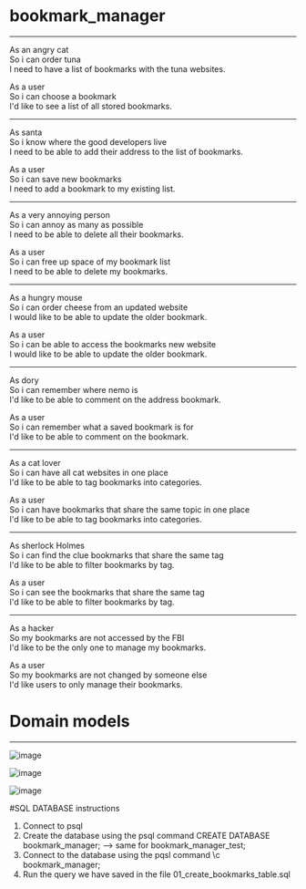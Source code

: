 # bookmark_manager
-------------------------
As an angry cat\
So i can order tuna\
I need to have a list of bookmarks with the tuna websites.

As a user\
So i can choose a bookmark\
I'd like to see a list of all stored bookmarks.

-------------------------

As santa\
So i know where the good developers live\
I need to be able to add their address to the list of bookmarks.

As a user\
So i can save new bookmarks\
I need to add a bookmark to my existing list.

-------------------------

As a very annoying person\
So i can annoy as many as possible\
I need to be able to delete all their bookmarks.

As a user\
So i can free up space of my bookmark list\
I need to be able to delete my bookmarks.

-------------------------

As a hungry mouse\
So i can order cheese from an updated website\
I would like to be able to update the older bookmark.

As a user\
So i can be able to access the bookmarks new website\
I would like to be able to update the older bookmark.

-------------------------

As dory\
So i can remember where nemo is\
I'd like to be able to comment on the address bookmark.

As a user\
So i can remember what a saved bookmark is for\
I'd like to be able to comment on the bookmark.

-------------------------

As a cat lover\
So i can have all cat websites in one place\
I'd like to be able to tag bookmarks into categories.

As a user\
So i can have bookmarks that share the same topic in one place\
I'd like to be able to tag bookmarks into categories.

-------------------------

As sherlock Holmes\
So i can find the clue bookmarks that share the same tag\
I'd like to be able to filter bookmarks by tag.

As a user\
So i can see the bookmarks that share the same tag\
I'd like to be able to filter bookmarks by tag.

-------------------------

As a hacker\
So my bookmarks are not accessed by the FBI\
I'd like to be the only one to manage my bookmarks.

As a user\
So my bookmarks are not changed by someone else\
I'd like users to only manage their bookmarks.

# Domain models
-------------------------
![image](https://user-images.githubusercontent.com/37899538/102105215-0c8ac600-3e27-11eb-9ee3-179f989f8d6d.png)

![image](https://user-images.githubusercontent.com/37899538/102105318-29bf9480-3e27-11eb-9570-eaea678a6f4b.png)

![image](https://user-images.githubusercontent.com/37899538/102105366-3a700a80-3e27-11eb-9d0c-58e82d7c8645.png)

#SQL DATABASE instructions
1. Connect to psql
2. Create the database using the psql command CREATE DATABASE bookmark_manager; --> same for bookmark_manager_test;
3. Connect to the database using the pqsl command \c bookmark_manager;
4. Run the query we have saved in the file 01_create_bookmarks_table.sql
